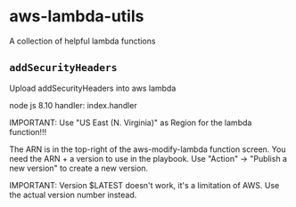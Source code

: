 # aws-lambda-utils

A collection of helpful lambda functions

## `addSecurityHeaders`

Upload addSecurityHeaders into aws lambda

node js 8.10 handler: index.handler

IMPORTANT: Use "US East (N. Virginia)" as Region for the lambda function!!!

The ARN is in the top-right of the aws-modify-lambda function screen. You need the ARN + a version to use in the playbook. Use "Action" -> "Publish a new version" to create a new version.

IMPORTANT: Version \$LATEST doesn't work, it's a limitation of AWS. Use the actual version number instead.
